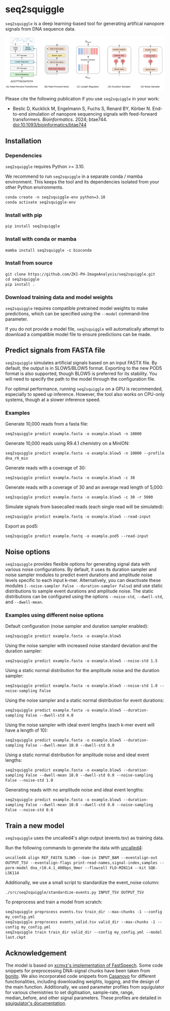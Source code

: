 # seq2squiggle

`seq2squiggle` is a deep learning-based tool for generating artifical nanopore signals from DNA sequence data.

<img src="/img/seq2squiggle.png" width="750">


Please cite the following publication if you use `seq2squiggle` in your work:
- Beslic D, Kucklick M, Engelmann S, Fuchs S, Renard BY, Körber N. End-to-end simulation of nanopore sequencing signals with feed-forward transformers. *Bioinformatics*. 2024; btae744. [doi:10.1093/bioinformatics/btae744](https://doi.org/10.1093/bioinformatics/btae744) 

## Installation 

### Dependencies

`seq2squiggle` requires Python >= 3.10. 

We recommend to run `seq2squiggle` in a separate conda / mamba environment. This keeps the tool and its dependencies isolated from your other Python environments.

```
conda create -n seq2squiggle-env python=3.10
conda activate seq2squiggle-env 
```

### Install with pip
```
pip install seq2squiggle 
```

### Install with conda or mamba
```
mamba install seq2squiggle -c bioconda
```

### Install from source
```
git clone https://github.com/ZKI-PH-ImageAnalysis/seq2squiggle.git
cd seq2squiggle
pip install . 
```

### Download training data and model weights

`seq2squiggle` requires compatible pretrained model weights to make predictions, which can be specified using the `--model` command-line parameter.

If you do not provide a model file, `seq2squiggle` will automatically attempt to download a compatible model file to ensure predictions can be made. 

## Predict signals from FASTA file
`seq2squiggle` simulates artificial signals based on an input FASTX file. By default, the output is in SLOW5/BLOW5 format. Exporting to the new POD5 format is also supported, though BLOW5 is preferred for its stability. You will need to specify the path to the model through the configuration file.

For optimal performance, running `seq2squiggle` on a GPU is recommended, especially to speed up inference. However, the tool also works on CPU-only systems, though at a slower inference speed.

### Examples 

Generate 10,000 reads from a fasta file:
```
seq2squiggle predict example.fasta -o example.blow5 -n 10000
```
Generate 10,000 reads using R9.4.1 chemistry on a MinION:
```
seq2squiggle predict example.fasta -o example.blow5 -n 10000 --profile dna_r9_min
```
Generate reads with a coverage of 30:
```
seq2squiggle predict example.fasta -o example.blow5 -c 30
```
Generate reads with a coverage of 30 and an average read length of 5,000:
```
seq2squiggle predict example.fasta -o example.blow5 -c 30 -r 5000
```
Simulate signals from basecalled reads (each single read will be simulated):
```
seq2squiggle predict example.fastq -o example.blow5 --read-input
```
Export as pod5:
```
seq2squiggle predict example.fastq -o example.pod5 --read-input
```

## Noise options
`seq2squiggle` provides flexible options for generating signal data with various noise configurations. By default, it uses its duration sampler and noise sampler modules to predict event durations and amplitude noise levels specific to each input k-mer. Alternatively, you can deactivate these modules (`--noise-sampler False --duration-sampler False`) and use static distributions to sample event durations and amplitude noise. The static distributions can be configured using the options `--noise-std`, `--dwell-std`, and `--dwell-mean`.

### Examples using different noise options

Default configuration (noise sampler and duration sampler enabled): 
```
seq2squiggle predict example.fasta -o example.blow5
```
Using the noise sampler with increased noise standard deviation and the duration sampler:
```
seq2squiggle predict example.fasta -o example.blow5 --noise-std 1.5
```
Using a static normal distribution for the amplitude noise and the duration sampler:
```
seq2squiggle predict example.fasta -o example.blow5 --noise-std 1.0 --noise-sampling False
```
Using the noise sampler and a static normal distribution for event durations:
```
seq2squiggle predict example.fasta -o example.blow5 --duration-sampling False --dwell-std 4.0
```
Using the noise sampler with ideal event lengths (each k-mer event will have a length of 10):
```
seq2squiggle predict example.fasta -o example.blow5 --duration-sampling False --dwell-mean 10.0 --dwell-std 0.0
```
Using a static normal distribution for amplitude noise and ideal event lengths:
```
seq2squiggle predict example.fasta -o example.blow5 --duration-sampling False --dwell-mean 10.0 --dwell-std 0.0 --noise-sampling False --noise-std 1.0
```
Generating reads with no amplitude noise and ideal event lengths:
```
seq2squiggle predict example.fasta -o example.blow5 --duration-sampling False --dwell-mean 10.0 --dwell-std 0.0 --noise-sampling False --noise-std 0.0
```

## Train a new model
`seq2squiggle` uses the uncalled4's align output (events.tsv) as training data. 

Run the following commands to generate the data with [uncalled4](https://github.com/skovaka/uncalled4):
```
uncalled4 align REF_FASTA SLOW5 --bam-in INPUT_BAM --eventalign-out OUTPUT_TSV --eventalign-flags print-read-names,signal-index,samples --pore-model dna_r10.4.1_400bps_9mer --flowcell FLO-MIN114 --kit SQK-LSK114
```

Additionally, we use a small script to standardize the event_noise column:
```
./src/seq2squiggle/standardize-events.py INPUT_TSV OUTPUT_TSV
```

To preprocess and train a model from scratch:
```
seq2squiggle preprocess events.tsv train_dir --max-chunks -1 --config my_config.yml
seq2squiggle preprocess events_valid.tsv valid_dir --max-chunks -1 --config my_config.yml
seq2squiggle train train_dir valid_dir --config my_config.yml --model last.ckpt
```

## Acknowledgement
The model is based on [xcmyz's implementation of FastSpeech](https://github.com/xcmyz/FastSpeech). Some code snippets for preprocessing DNA-signal chunks have been taken from [bonito](https://github.com/nanoporetech/bonito). We also incorporated code snippets from [Casanovo](https://github.com/Noble-Lab/casanovo) for different functionalities, including downloading weights, logging, and the design of the main function. 
Additionally, we used parameter profiles from squigulator for various chemistries to set digitisation, sample-rate, range, median_before, and other signal parameters. These profiles are detailed in [squigulator's documentation](https://hasindu2008.github.io/squigulator/docs/profile.html).
